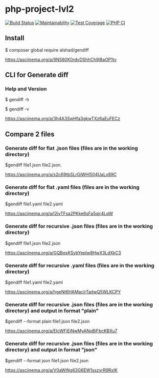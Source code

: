 # php-project-lvl2

[![Build Status](https://travis-ci.org/AlexeyShobanov/php-project-lvl2.svg?branch=master)](https://travis-ci.org/AlexeyShobanov/php-project-lvl2)
[![Maintainability](https://api.codeclimate.com/v1/badges/d21445c3c14983d3e7be/maintainability)](https://codeclimate.com/github/AlexeyShobanov/php-project-lvl2/maintainability)
[![Test Coverage](https://api.codeclimate.com/v1/badges/d21445c3c14983d3e7be/test_coverage)](https://codeclimate.com/github/AlexeyShobanov/php-project-lvl2/test_coverage)
[![PHP CI](https://github.com/AlexeyShobanov/php-project-lvl2/workflows/PHP%20Composer/badge.svg)](https://github.com/AlexeyShobanov/php-project-lvl2/actions)

## Install

$ composer global require alshad/gendiff

https://asciinema.org/a/9N560K0rdyDShhCh9I8aOP1ty

## CLI for Generate diff

### Help and Version

$ gendiff -h

$ gendiff -v

https://asciinema.org/a/3h4A3SwHfa3gkwTXz6aEuFECz

## Compare 2 files

### Generate diff for flat .json files (files are in the working directory)

$gendiff file1.json file2.json.

https://asciinema.org/a/s2c69tbSLrGiWHI504UaLx89C

### Generate diff for flat .yaml files (files are in the working directory)

$gendiff file1.yaml file2.yaml

https://asciinema.org/a/l2ivTFsa2PKke6sFa5qjr4LqW


### Generate diff for recursive .json files (files are in the working directory)

$gendiff file1.json file2.json

https://asciinema.org/a/GQBqsKSybYeplw8HwX3LdXkC3

### Generate diff for recursive .yaml files (files are in the working directory)

$gendiff file1.yaml file2.yaml

https://asciinema.org/a/hgeNt6HAMacIrTadwQ5WLKCPY

### Generate diff for recursive .json files (files are in the working directory) and output in format "plain"

$gendiff --format plain file1.json file2.json

https://asciinema.org/a/EIcWFiEiNwMyANoBjFbcKBXu7

### Generate diff for recursive .json files (files are in the working directory) and output in format "json"

$gendiff --format json file1.json file2.json

https://asciinema.org/a/V0aWiNg63G6EW1sszyrR9RxIK
